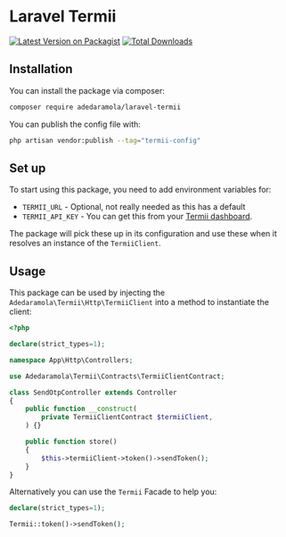 # Laravel Termii

[![Latest Version on Packagist](https://img.shields.io/packagist/v/adedaramola/laravel-termii.svg?style=flat-square)](https://packagist.org/packages/adedaramola/laravel-termii)
[![Total Downloads](https://img.shields.io/packagist/dt/adedaramola/laravel-termii.svg?style=flat-square)](https://packagist.org/packages/adedaramola/laravel-termii)

## Installation

You can install the package via composer:

```bash
composer require adedaramola/laravel-termii
```

You can publish the config file with:

```bash
php artisan vendor:publish --tag="termii-config"
```

## Set up

To start using this package, you need to add environment variables for:

- `TERMII_URL` - Optional, not really needed as this has a default
- `TERMII_API_KEY` - You can get this from your [Termii dashboard](https://accounts.termii.com).

The package will pick these up in its configuration and use these when it resolves an instance of the `TermiiClient`.

## Usage

This package can be used by injecting the `Adedaramola\Termii\Http\TermiiClient` into a method to instantiate the client:

```php
<?php

declare(strict_types=1);

namespace App\Http\Controllers;

use Adedaramola\Termii\Contracts\TermiiClientContract;

class SendOtpController extends Controller
{
    public function __construct(
        private TermiiClientContract $termiiClient,
    ) {}

    public function store()
    {
        $this->termiiClient->token()->sendToken();
    }
}
```

Alternatively you can use the `Termii` Facade to help you:

```php
declare(strict_types=1);

Termii::token()->sendToken();
```
